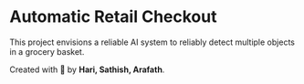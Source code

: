 # Automatic Retail Checkout

This project envisions a reliable AI system to reliably detect multiple objects in a grocery basket.

Created with :blue_heart: by **Hari, Sathish, Arafath**.